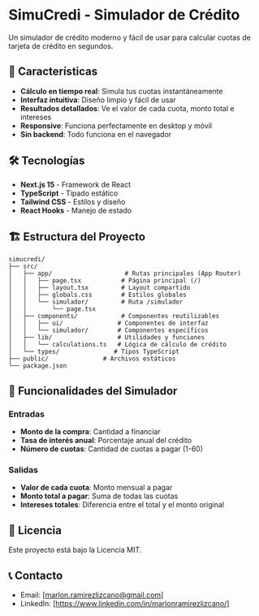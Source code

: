 # SimuCredi - Simulador de Crédito

Un simulador de crédito moderno y fácil de usar para calcular cuotas de tarjeta de crédito en segundos.

## 🚀 Características

- **Cálculo en tiempo real**: Simula tus cuotas instantáneamente
- **Interfaz intuitiva**: Diseño limpio y fácil de usar
- **Resultados detallados**: Ve el valor de cada cuota, monto total e intereses
- **Responsive**: Funciona perfectamente en desktop y móvil
- **Sin backend**: Todo funciona en el navegador

## 🛠️ Tecnologías

- **Next.js 15** - Framework de React
- **TypeScript** - Tipado estático
- **Tailwind CSS** - Estilos y diseño
- **React Hooks** - Manejo de estado



## 🏗️ Estructura del Proyecto

```
simucredi/
├── src/
│   ├── app/                    # Rutas principales (App Router)
│   │   ├── page.tsx           # Página principal (/)
│   │   ├── layout.tsx         # Layout compartido
│   │   ├── globals.css        # Estilos globales
│   │   └── simulador/         # Ruta /simulador
│   │       └── page.tsx
│   ├── components/            # Componentes reutilizables
│   │   ├── ui/               # Componentes de interfaz
│   │   └── simulador/        # Componentes específicos
│   ├── lib/                  # Utilidades y funciones
│   │   └── calculations.ts   # Lógica de cálculo de crédito
│   └── types/               # Tipos TypeScript
├── public/               # Archivos estáticos
└── package.json
```

## 🧮 Funcionalidades del Simulador

### Entradas
- **Monto de la compra**: Cantidad a financiar
- **Tasa de interés anual**: Porcentaje anual del crédito
- **Número de cuotas**: Cantidad de cuotas a pagar (1-60)

### Salidas
- **Valor de cada cuota**: Monto mensual a pagar
- **Monto total a pagar**: Suma de todas las cuotas
- **Intereses totales**: Diferencia entre el total y el monto original


## 📝 Licencia

Este proyecto está bajo la Licencia MIT.


## 📞 Contacto

- Email: [marlon.ramirezlizcano@gmail.com]
- LinkedIn: [https://www.linkedin.com/in/marlonramirezlizcano/]